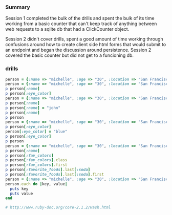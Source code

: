 ### Summary

Session 1 completed the bulk of the drills and spent the bulk of its time working from a basic counter that can't keep track of anything between web requests to a sqlite db that had a ClickCounter object.

Session 2 didn't cover drills, spent a good amount of time working through confusions around how to create client side html forms that would submit to an endpoint and began the discussion around persistence. Session 2 covered the basic counter but did not get to a funcioning db.

### drills

```ruby
person = {:name => "michelle", :age => "30", :location => "San Francisco"}
person = {:name => "michelle", :age => "30", :location => "San Francisco"}
p person[:name]
p person[:eye_color]
person = {:name => "michelle", :age => "30", :location => "San Francisco"}
p person[:name]
p person[:name] = "john"
p person[:name]
p person
person = {:name => "michelle", :age => "30", :location => "San Francisco"}
p person[:eye_color]
person[:eye_color] = "blue"
p person[:eye_color]
p person
person = {:name => "michelle", :age => "30", :location => "San Francisco", :fav_colors => [ "blue", "red", "white"], :favorite_foods => [ "pbj", "krownuts", {:soda => ["pepsi", "coke"] } ] }
p person[:name]
p person[:fav_colors]
p person[:fav_colors].class
p person[:fav_colors].first
p person[:favorite_foods].last[:soda]
p person[:favorite_foods].last[:soda].first
person = {:name => "michelle", :age => "30", :location => "San Francisco"}
person.each do |key, value|
  puts key
  puts value
end

# http://www.ruby-doc.org/core-2.1.2/Hash.html
```
